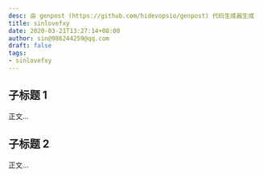```yaml
---
desc: 由 genpost (https://github.com/hidevopsio/genpost) 代码生成器生成
title: sinlovefxy
date: 2020-03-21T13:27:14+08:00
author: sin@986244259@qq.com
draft: false
tags:
- sinlovefxy
---
```


## 子标题 1

正文...

## 子标题 2

正文...

